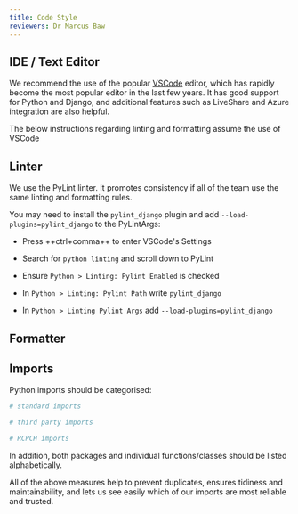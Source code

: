 ```yaml
---
title: Code Style
reviewers: Dr Marcus Baw
---
```


## IDE / Text Editor

We recommend the use of the popular [VSCode](https://code.visualstudio.com/) editor, which has rapidly become the most popular editor in the last few years. It has good support for Python and Django, and additional features such as LiveShare and Azure integration are also helpful.

The below instructions regarding linting and formatting assume the use of VSCode

## Linter

We use the PyLint linter. It promotes consistency if all of the team use the same linting and formatting rules.

You may need to install the `pylint_django` plugin and add `--load-plugins=pylint_django` to the PyLintArgs:

- Press ++ctrl+comma++ to enter VSCode's Settings

- Search for `python linting` and scroll down to PyLint
- Ensure `Python > Linting: Pylint Enabled` is checked

- In `Python > Linting: Pylint Path` write `pylint_django`

- In `Python > Linting Pylint Args` add `--load-plugins=pylint_django`

## Formatter

## Imports

Python imports should be categorised:

```python
# standard imports

# third party imports

# RCPCH imports
```

In addition, both packages and individual functions/classes should be listed alphabetically.

All of the above measures help to prevent duplicates, ensures tidiness and maintainability, and lets us see easily which of our imports are most reliable and trusted.
